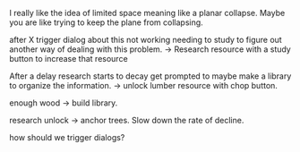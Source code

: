 I really like the idea of limited space meaning like a planar collapse.
Maybe you are like trying to keep the plane from collapsing.

after X trigger dialog about this not working needing to study to figure
out another way of dealing with this problem. -> Research resource with a
study  button to increase that resource

After a delay research starts to decay get prompted to maybe make a library
to organize the information. -> unlock lumber resource with chop button.

enough wood -> build library. 

research unlock -> anchor trees. Slow down the rate of decline.

how should we trigger dialogs?
